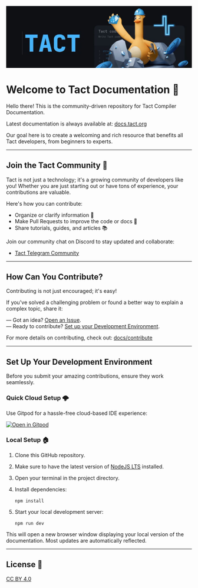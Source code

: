 
<img src="public/banner.jpeg">


# Welcome to Tact Documentation 🌈

Hello there! This is the community-driven repository for Tact Compiler Documentation.

Latest documentation is always available at: [docs.tact.org](https://docs.tact.org)

Our goal here is to create a welcoming and rich resource that benefits all Tact developers, from beginners to experts.

---

## Join the Tact Community 🌟

Tact is not just a technology; it's a growing community of developers like you! Whether you are just starting out or have tons of experience, your contributions are valuable.

Here's how you can contribute:

- Organize or clarify information 📝
- Make Pull Requests to improve the code or docs 🚀
- Share tutorials, guides, and articles 📚

Join our community chat on Discord to stay updated and collaborate:
* [Tact Telegram Community](https://t.me/tactlang)

---

## How Can You Contribute?

Contributing is not just encouraged; it's easy!

If you've solved a challenging problem or found a better way to explain a complex topic, share it:

— Got an idea? [Open an Issue](https://github.com/tact-community/tact-docs/issues/new/choose).  
— Ready to contribute? [Set up your Development Environment](#set-up-your-development-environment).

For more details on contributing, check out: [docs/contribute](https://tact.org/docs/contribute)

---

## Set Up Your Development Environment

Before you submit your amazing contributions, ensure they work seamlessly.

### Quick Cloud Setup 🌩️

Use Gitpod for a hassle-free cloud-based IDE experience:

[![Open in Gitpod](https://gitpod.io/button/open-in-gitpod.svg)](https://gitpod.io/#https://github.com/tact-community/tact-docs)

### Local Setup 🏠

1. Clone this GitHub repository.
2. Make sure to have the latest version of [NodeJS LTS](https://nodejs.org/en/download/) installed.
3. Open your terminal in the project directory.
4. Install dependencies:

    ```
    npm install
    ```
5. Start your local development server:

    ```
    npm run dev
    ```

This will open a new browser window displaying your local version of the documentation. Most updates are automatically reflected.

---

## License 📄

[CC BY 4.0](https://creativecommons.org/licenses/by/4.0/)
